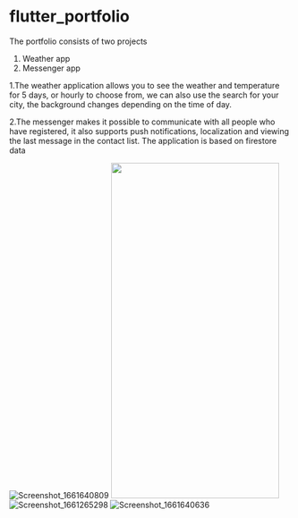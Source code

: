 # flutter_portfolio

The portfolio consists of two projects 
1. Weather app
2. Messenger app

1.The weather application allows you to see the weather and temperature for 5 days, or hourly to choose from, we can also use the search for your city, the background changes depending on the time of day.

2.The messenger makes it possible to communicate with all people who have registered, it also supports push notifications, localization and viewing the last message in the contact list. The application is based on firestore data


![Screenshot_1661640809](https://user-images.githubusercontent.com/59417922/187051003-508b6370-3259-4e16-9704-f18c99df0465.png)
<img src="https://user-images.githubusercontent.com/59417922/187051003-508b6370-3259-4e16-9704-f18c99df0465.png" width="300" height="600">
![Screenshot_1661265298](https://user-images.githubusercontent.com/59417922/187051004-e3970d2d-4597-4772-9ae4-378a874e659d.png)
![Screenshot_1661640636](https://user-images.githubusercontent.com/59417922/187051007-1736ae5b-e7d5-422f-b9e8-24b13ca9ff6e.png)
